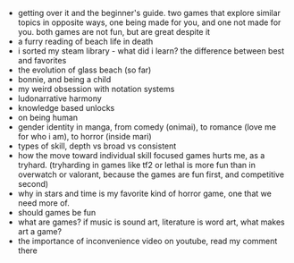 - getting over it and the beginner's guide. two games that explore similar topics in opposite ways, one being made for you, and one not made for you. both games are not fun, but are great despite it
- a furry reading of beach life in death
- i sorted my steam library - what did i learn? the difference between best and favorites
- the evolution of glass beach (so far)
- bonnie, and being a child
- my weird obsession with notation systems
- ludonarrative harmony
- knowledge based unlocks
- on being human
- gender identity in manga, from comedy (onimai), to romance (love me for who i am), to horror (inside mari)
- types of skill, depth vs broad vs consistent
- how the move toward individual skill focused games hurts me, as a tryhard. (tryharding in games like tf2 or lethal is more fun than in overwatch or valorant, because the games are fun first, and competitive second)
- why in stars and time is my favorite kind of horror game, one that we need more of.
- should games be fun
- what are games? if music is sound art, literature is word art, what makes art a game?
- the importance of inconvenience video on youtube, read my comment there